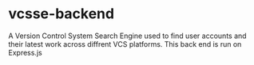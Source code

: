 # vcsse-backend
A Version Control System Search Engine used to find user accounts and their latest work across diffrent VCS platforms. This back end is run on Express.js
